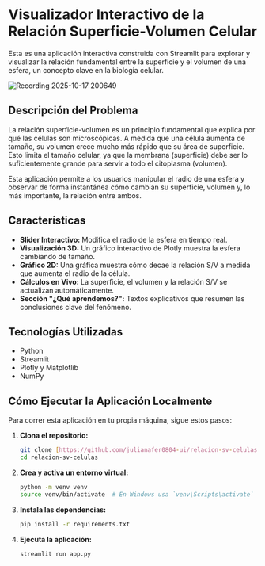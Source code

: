 # Visualizador Interactivo de la Relación Superficie-Volumen Celular

Esta es una aplicación interactiva construida con Streamlit para explorar y visualizar la relación fundamental entre la superficie y el volumen de una esfera, un concepto clave en la biología celular.

![Recording 2025-10-17 200649](https://github.com/user-attachments/assets/574d7117-0f7d-4150-ba5c-e7fdcb3c45ff) 


## Descripción del Problema

La relación superficie-volumen es un principio fundamental que explica por qué las células son microscópicas. A medida que una célula aumenta de tamaño, su volumen crece mucho más rápido que su área de superficie. Esto limita el tamaño celular, ya que la membrana (superficie) debe ser lo suficientemente grande para servir a todo el citoplasma (volumen).

Esta aplicación permite a los usuarios manipular el radio de una esfera y observar de forma instantánea cómo cambian su superficie, volumen y, lo más importante, la relación entre ambos.

## Características

* **Slider Interactivo:** Modifica el radio de la esfera en tiempo real.
* **Visualización 3D:** Un gráfico interactivo de Plotly muestra la esfera cambiando de tamaño.
* **Gráfico 2D:** Una gráfica muestra cómo decae la relación S/V a medida que aumenta el radio de la célula.
* **Cálculos en Vivo:** La superficie, el volumen y la relación S/V se actualizan automáticamente.
* **Sección "¿Qué aprendemos?":** Textos explicativos que resumen las conclusiones clave del fenómeno.

## Tecnologías Utilizadas

* Python
* Streamlit
* Plotly y Matplotlib
* NumPy

## Cómo Ejecutar la Aplicación Localmente

Para correr esta aplicación en tu propia máquina, sigue estos pasos:

1.  **Clona el repositorio:**
    ```bash
    git clone [https://github.com/julianafer0804-ui/relacion-sv-celulas.git](https://github.com/julianafer0804-ui/relacion-sv-celulas.git)
    cd relacion-sv-celulas
    ```

2.  **Crea y activa un entorno virtual:**
    ```bash
    python -m venv venv
    source venv/bin/activate  # En Windows usa `venv\Scripts\activate`
    ```

3.  **Instala las dependencias:**
    ```bash
    pip install -r requirements.txt

4.  **Ejecuta la aplicación:**
    ```bash
    streamlit run app.py
    ```
```eof
